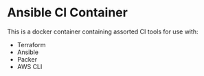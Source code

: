 # Ansible CI Container

This is a docker container containing assorted CI tools for use with:

- Terraform
- Ansible
- Packer
- AWS CLI
